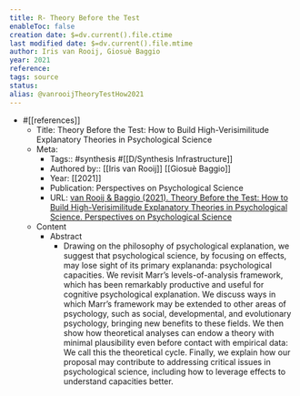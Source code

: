 ```yaml
---
title: R- Theory Before the Test
enableToc: false
creation date: $=dv.current().file.ctime
last modified date: $=dv.current().file.mtime
author: Iris van Rooij, Giosuè Baggio
year: 2021
reference: 
tags: source
status: 
alias: @vanrooijTheoryTestHow2021
---
```


-   #[[references]]
    -   Title: Theory Before the Test: How to Build High-Verisimilitude Explanatory Theories in Psychological Science
    -   Meta:
        -   Tags:: #synthesis #[[D/Synthesis Infrastructure]]
        -   Authored by:: [[Iris van Rooij]] [[Giosuè Baggio]]
        -   Year: [[2021]]
        -   Publication: Perspectives on Psychological Science
        -   URL: [van Rooij & Baggio (2021). Theory Before the Test: How to Build High-Verisimilitude Explanatory Theories in Psychological Science. Perspectives on Psychological Science](https://journals.sagepub.com/doi/abs/10.1177/1745691620970604)
    -   Content
        -   Abstract
            -   Drawing on the philosophy of psychological explanation, we suggest that psychological science, by focusing on effects, may lose sight of its primary explananda: psychological capacities. We revisit Marr’s levels-of-analysis framework, which has been remarkably productive and useful for cognitive psychological explanation. We discuss ways in which Marr’s framework may be extended to other areas of psychology, such as social, developmental, and evolutionary psychology, bringing new benefits to these fields. We then show how theoretical analyses can endow a theory with minimal plausibility even before contact with empirical data: We call this the theoretical cycle. Finally, we explain how our proposal may contribute to addressing critical issues in psychological science, including how to leverage effects to understand capacities better.